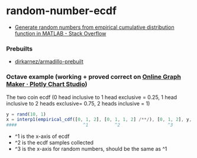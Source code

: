 random-number-ecdf
==================
- [Generate random numbers from empirical cumulative distribution function in MATLAB - Stack Overflow](https://stackoverflow.com/questions/49178265/generate-random-numbers-from-empirical-cumulative-distribution-function-in-matla)


### Prebuilts
- [dirkarnez/armadillo-prebuilt](https://github.com/dirkarnez/armadillo-prebuilt)


### Octave example (working + proved correct on [Online Graph Maker · Plotly Chart Studio](https://chart-studio.plotly.com/create/#/))
The two coin ecdf (0 head inclusive to 1 head exclusive = 0.25, 1 head inclusive to 2 heads exclusive= 0.75, 2 heads inclusive = 1)
```octave
y = rand(10, 1)
x = interp1(empirical_cdf([0, 1, 2], [0, 1, 1, 2] /**/), [0, 1, 2], y, 'linear');
####                         ^1          ^2                  ^3
```
- ^1 is the x-axis of ecdf
- ^2 is the ecdf samples collected
- ^3 is the x-axis for random numbers, should be the same as ^1

